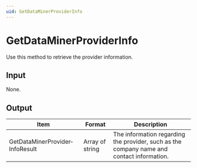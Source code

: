 ```yaml
---
uid: GetDataMinerProviderInfo
---
```


# GetDataMinerProviderInfo

Use this method to retrieve the provider information.

## Input

None.

## Output

| Item                            | Format          | Description                                                                               |
|---------------------------------|-----------------|-------------------------------------------------------------------------------------------|
| GetDataMinerProvider­InfoResult | Array of string | The information regarding the provider, such as the company name and contact information. |

